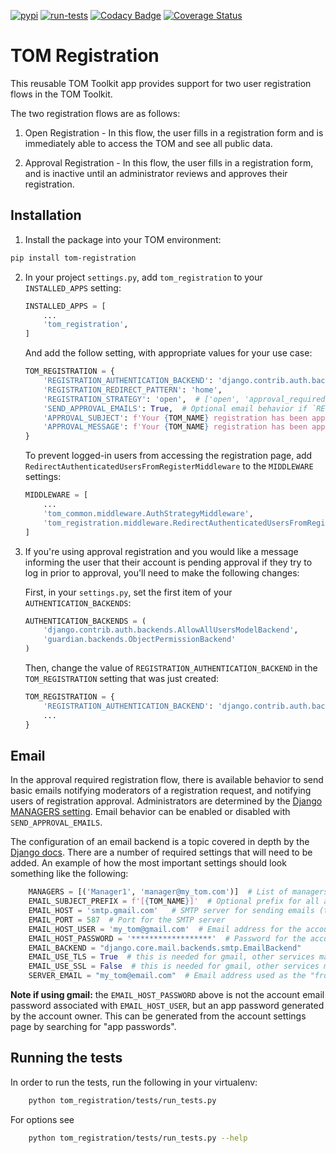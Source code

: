 [![pypi](https://img.shields.io/pypi/v/tom-registration.svg)](https://pypi.python.org/pypi/tom-registration)
[![run-tests](https://github.com/TOMToolkit/tom_registration/actions/workflows/run-tests.yml/badge.svg)](https://github.com/TOMToolkit/tom_registration/actions/workflows/run-tests.yml)
[![Codacy Badge](https://app.codacy.com/project/badge/Grade/96d28f95266144f7afc7d118050b24ba)](https://www.codacy.com/gh/TOMToolkit/tom_registration/dashboard?utm_source=github.com&amp;utm_medium=referral&amp;utm_content=TOMToolkit/tom_registration&amp;utm_campaign=Badge_Grade)
[![Coverage Status](https://coveralls.io/repos/github/TOMToolkit/tom_registration/badge.svg?branch=main)](https://coveralls.io/github/TOMToolkit/tom_registration?branch=main)

# TOM Registration

This reusable TOM Toolkit app provides support for two user registration flows in the TOM Toolkit.

The two registration flows are as follows:

 1. Open Registration - In this flow, the user fills in a registration form and is immediately able to access the TOM and see all public data.

 2. Approval Registration - In this flow, the user fills in a registration form, and is inactive until an administrator reviews and approves their registration.

## Installation

 1. Install the package into your TOM environment:
   ```bash
   pip install tom-registration
   ```

 2. In your project `settings.py`, add `tom_registration` to your `INSTALLED_APPS` setting:

    ```python
    INSTALLED_APPS = [
        ...
        'tom_registration',
    ]
    ```

    And add the follow setting, with appropriate values for your use case:

    ```python
    TOM_REGISTRATION = {
        'REGISTRATION_AUTHENTICATION_BACKEND': 'django.contrib.auth.backends.ModelBackend',
        'REGISTRATION_REDIRECT_PATTERN': 'home',
        'REGISTRATION_STRATEGY': 'open',  # ['open', 'approval_required']
        'SEND_APPROVAL_EMAILS': True,  # Optional email behavior if `REGISTRATION_STRATEGY = 'approval_required'`, default is False
        'APPROVAL_SUBJECT': f'Your {TOM_NAME} registration has been approved!',  # Optional subject line of approval email, (Default Shown)
        'APPROVAL_MESSAGE': f'Your {TOM_NAME} registration has been approved. You can log in <a href="mytom.com/login">here</a>.'  # Optional html-enabled body for approval email, (Default Shown)
    }
    ```

    To prevent logged-in users from accessing the registration page, add `RedirectAuthenticatedUsersFromRegisterMiddleware` to the `MIDDLEWARE` settings:

    ```python
    MIDDLEWARE = [
        ...
        'tom_common.middleware.AuthStrategyMiddleware',
        'tom_registration.middleware.RedirectAuthenticatedUsersFromRegisterMiddleware',
    ]
    ```
 
 3. If you're using approval registration and you would like a message informing the user that their account is pending approval if they try to log in prior to approval, you'll need to make the following changes:

     First, in your `settings.py`, set the first item of your `AUTHENTICATION_BACKENDS`:

     ```python
     AUTHENTICATION_BACKENDS = (
         'django.contrib.auth.backends.AllowAllUsersModelBackend',
         'guardian.backends.ObjectPermissionBackend'
     )
     ```

     Then, change the value of `REGISTRATION_AUTHENTICATION_BACKEND` in the `TOM_REGISTRATION` setting that was just created:

     ```python
     TOM_REGISTRATION = {
         'REGISTRATION_AUTHENTICATION_BACKEND': 'django.contrib.auth.backends.AllowAllUsersModelBackend',
         ...
     }
     ```

## Email

In the approval required registration flow, there is available behavior to send basic emails notifying moderators
of a registration request, and notifying users of registration approval. Administrators are determined by the
[Django MANAGERS setting](https://docs.djangoproject.com/en/stable/ref/settings/#managers). 
Email behavior can be enabled or disabled with `SEND_APPROVAL_EMAILS`.

The configuration of an email backend is a topic covered in depth by the 
[Django docs](http://docs.djangoproject.com/en/stable/topics/email/#smtp-backend). 
There are a number of required settings that will need to be added.
An example of how the most important settings should look something like the following:

```python
    MANAGERS = [('Manager1', 'manager@my_tom.com')]  # List of managers who should receive registration emails
    EMAIL_SUBJECT_PREFIX = f'[{TOM_NAME}]'  # Optional prefix for all approval requests to managers
    EMAIL_HOST = 'smtp.gmail.com'   # SMTP server for sending emails (this example is for gmail)
    EMAIL_PORT = 587  # Port for the SMTP server
    EMAIL_HOST_USER = 'my_tom@gmail.com'  # Email address for the account sending emails
    EMAIL_HOST_PASSWORD = '******************'  # Password for the account sending emails (app password for gmail)
    EMAIL_BACKEND = "django.core.mail.backends.smtp.EmailBackend"
    EMAIL_USE_TLS = True  # this is needed for gmail, other services may vary
    EMAIL_USE_SSL = False  # this is needed for gmail, other services may vary
    SERVER_EMAIL = "my_tom@email.com"  # Email address used as the "from" address if EMAIL_HOST_USER is not needed
```

**Note if using gmail:** the `EMAIL_HOST_PASSWORD` above is not the account email password associated with `EMAIL_HOST_USER`,
but an app password generated by the account owner. This can be generated from the account settings page by searching for "app passwords".


## Running the tests

In order to run the tests, run the following in your virtualenv:

```bash
    python tom_registration/tests/run_tests.py
```

For options see
```bash
    python tom_registration/tests/run_tests.py --help
```

